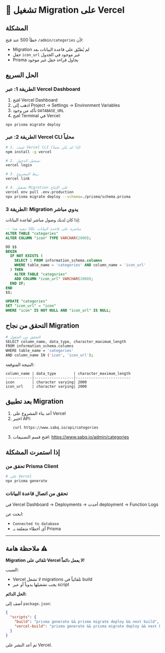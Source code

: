 # 🔧 تشغيل Migration على Vercel

## المشكلة
خطأ 500 عند فتح `/admin/categories` لأن:
- Migration لم يُطبّق على قاعدة البيانات بعد
- حقل `icon_url` غير موجود في الجدول
- Prisma يحاول قراءة حقل غير موجود

## الحل السريع

### الطريقة 1: عبر Vercel Dashboard

1. افتح Vercel Dashboard
2. اذهب إلى Project → Settings → Environment Variables
3. تأكد من وجود `DATABASE_URL`
4. افتح Terminal في Vercel:

```bash
npx prisma migrate deploy
```

### الطريقة 2: عبر Vercel CLI محلياً

```bash
# 1. تثبيت Vercel CLI (إذا لم يكن مثبتاً)
npm install -g vercel

# 2. تسجيل الدخول
vercel login

# 3. ربط المشروع
vercel link

# 4. تشغيل Migration على الإنتاج
vercel env pull .env.production
npx prisma migrate deploy --schema=./prisma/schema.prisma
```

### الطريقة 3: Migration يدوي مباشر

إذا كان لديك وصول مباشر لقاعدة البيانات:

```sql
-- تنفيذ هذا SQL مباشرة على قاعدة البيانات
ALTER TABLE "categories" 
ALTER COLUMN "icon" TYPE VARCHAR(2000);

DO $$
BEGIN
  IF NOT EXISTS (
    SELECT 1 FROM information_schema.columns 
    WHERE table_name = 'categories' AND column_name = 'icon_url'
  ) THEN
    ALTER TABLE "categories" 
    ADD COLUMN "icon_url" VARCHAR(2000);
  END IF;
END
$$;

UPDATE "categories" 
SET "icon_url" = "icon" 
WHERE "icon" IS NOT NULL AND "icon_url" IS NULL;
```

## التحقق من نجاح Migration

```bash
# التحقق من الحقول
SELECT column_name, data_type, character_maximum_length 
FROM information_schema.columns 
WHERE table_name = 'categories' 
AND column_name IN ('icon', 'icon_url');
```

النتيجة المتوقعة:
```
column_name | data_type        | character_maximum_length
------------|------------------|-------------------------
icon        | character varying| 2000
icon_url    | character varying| 2000
```

## بعد تطبيق Migration

1. أعد بناء المشروع على Vercel
2. اختبر API:
   ```bash
   curl https://www.sabq.io/api/categories
   ```
3. افتح قسم التصنيفات: https://www.sabq.io/admin/categories

## إذا استمرت المشكلة

### تحقق من Prisma Client

```bash
# على Vercel
npx prisma generate
```

### تحقق من اتصال قاعدة البيانات

في Vercel Dashboard → Deployments → أحدث deployment → Function Logs

ابحث عن:
- `Connected to database`
- أي أخطاء متعلقة بـ Prisma

---

## ملاحظة هامة ⚠️

**Migration تلقائي على Vercel لا يعمل دائماً!**

السبب:
- Vercel لا تشغل migrations تلقائياً في build
- يجب تشغيلها يدوياً أو عبر script

**الحل الدائم:**

أضف إلى `package.json`:

```json
{
  "scripts": {
    "build": "prisma generate && prisma migrate deploy && next build",
    "vercel-build": "prisma generate && prisma migrate deploy && next build"
  }
}
```

ثم أعد النشر على Vercel.
